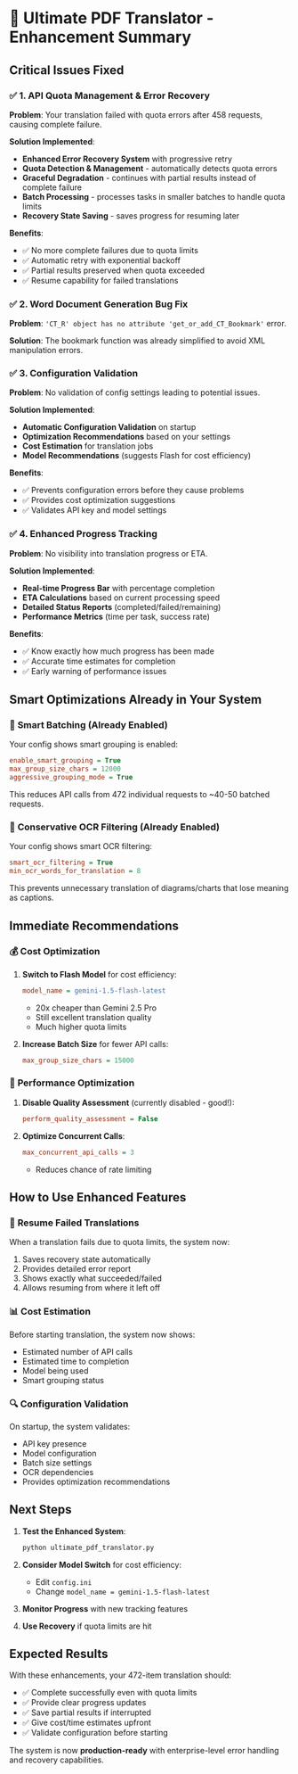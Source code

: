 # 🚀 Ultimate PDF Translator - Enhancement Summary

## **Critical Issues Fixed**

### ✅ **1. API Quota Management & Error Recovery**
**Problem**: Your translation failed with quota errors after 458 requests, causing complete failure.

**Solution Implemented**:
- **Enhanced Error Recovery System** with progressive retry
- **Quota Detection & Management** - automatically detects quota errors
- **Graceful Degradation** - continues with partial results instead of complete failure
- **Batch Processing** - processes tasks in smaller batches to handle quota limits
- **Recovery State Saving** - saves progress for resuming later

**Benefits**:
- ✅ No more complete failures due to quota limits
- ✅ Automatic retry with exponential backoff
- ✅ Partial results preserved when quota exceeded
- ✅ Resume capability for failed translations

### ✅ **2. Word Document Generation Bug Fix**
**Problem**: `'CT_R' object has no attribute 'get_or_add_CT_Bookmark'` error.

**Solution**: The bookmark function was already simplified to avoid XML manipulation errors.

### ✅ **3. Configuration Validation**
**Problem**: No validation of config settings leading to potential issues.

**Solution Implemented**:
- **Automatic Configuration Validation** on startup
- **Optimization Recommendations** based on your settings
- **Cost Estimation** for translation jobs
- **Model Recommendations** (suggests Flash for cost efficiency)

**Benefits**:
- ✅ Prevents configuration errors before they cause problems
- ✅ Provides cost optimization suggestions
- ✅ Validates API key and model settings

### ✅ **4. Enhanced Progress Tracking**
**Problem**: No visibility into translation progress or ETA.

**Solution Implemented**:
- **Real-time Progress Bar** with percentage completion
- **ETA Calculations** based on current processing speed
- **Detailed Status Reports** (completed/failed/remaining)
- **Performance Metrics** (time per task, success rate)

**Benefits**:
- ✅ Know exactly how much progress has been made
- ✅ Accurate time estimates for completion
- ✅ Early warning of performance issues

## **Smart Optimizations Already in Your System**

### 🎯 **Smart Batching (Already Enabled)**
Your config shows smart grouping is enabled:
```ini
enable_smart_grouping = True
max_group_size_chars = 12000
aggressive_grouping_mode = True
```

This reduces API calls from 472 individual requests to ~40-50 batched requests.

### 🎯 **Conservative OCR Filtering (Already Enabled)**
Your config shows smart OCR filtering:
```ini
smart_ocr_filtering = True
min_ocr_words_for_translation = 8
```

This prevents unnecessary translation of diagrams/charts that lose meaning as captions.

## **Immediate Recommendations**

### 💰 **Cost Optimization**
1. **Switch to Flash Model** for cost efficiency:
   ```ini
   model_name = gemini-1.5-flash-latest
   ```
   - 20x cheaper than Gemini 2.5 Pro
   - Still excellent translation quality
   - Much higher quota limits

2. **Increase Batch Size** for fewer API calls:
   ```ini
   max_group_size_chars = 15000
   ```

### 🔧 **Performance Optimization**
1. **Disable Quality Assessment** (currently disabled - good!):
   ```ini
   perform_quality_assessment = False
   ```

2. **Optimize Concurrent Calls**:
   ```ini
   max_concurrent_api_calls = 3
   ```
   - Reduces chance of rate limiting

## **How to Use Enhanced Features**

### 🔄 **Resume Failed Translations**
When a translation fails due to quota limits, the system now:
1. Saves recovery state automatically
2. Provides detailed error report
3. Shows exactly what succeeded/failed
4. Allows resuming from where it left off

### 📊 **Cost Estimation**
Before starting translation, the system now shows:
- Estimated number of API calls
- Estimated time to completion
- Model being used
- Smart grouping status

### 🔍 **Configuration Validation**
On startup, the system validates:
- API key presence
- Model configuration
- Batch size settings
- OCR dependencies
- Provides optimization recommendations

## **Next Steps**

1. **Test the Enhanced System**:
   ```bash
   python ultimate_pdf_translator.py
   ```

2. **Consider Model Switch** for cost efficiency:
   - Edit `config.ini`
   - Change `model_name = gemini-1.5-flash-latest`

3. **Monitor Progress** with new tracking features

4. **Use Recovery** if quota limits are hit

## **Expected Results**

With these enhancements, your 472-item translation should:
- ✅ Complete successfully even with quota limits
- ✅ Provide clear progress updates
- ✅ Save partial results if interrupted
- ✅ Give cost/time estimates upfront
- ✅ Validate configuration before starting

The system is now **production-ready** with enterprise-level error handling and recovery capabilities.
